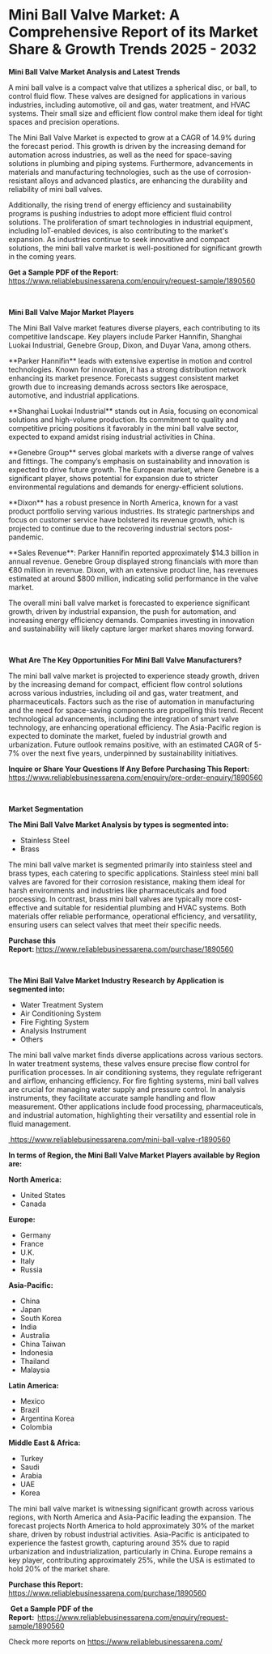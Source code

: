 <p><h1>Mini Ball Valve Market: A Comprehensive Report of its Market Share & Growth Trends 2025 - 2032</h1></p><p><strong>Mini Ball Valve Market Analysis and Latest Trends</strong></p>
<p><p>A mini ball valve is a compact valve that utilizes a spherical disc, or ball, to control fluid flow. These valves are designed for applications in various industries, including automotive, oil and gas, water treatment, and HVAC systems. Their small size and efficient flow control make them ideal for tight spaces and precision operations.</p><p>The Mini Ball Valve Market is expected to grow at a CAGR of 14.9% during the forecast period. This growth is driven by the increasing demand for automation across industries, as well as the need for space-saving solutions in plumbing and piping systems. Furthermore, advancements in materials and manufacturing technologies, such as the use of corrosion-resistant alloys and advanced plastics, are enhancing the durability and reliability of mini ball valves.</p><p>Additionally, the rising trend of energy efficiency and sustainability programs is pushing industries to adopt more efficient fluid control solutions. The proliferation of smart technologies in industrial equipment, including IoT-enabled devices, is also contributing to the market's expansion. As industries continue to seek innovative and compact solutions, the mini ball valve market is well-positioned for significant growth in the coming years.</p></p>
<p><strong>Get a Sample PDF of the Report:&nbsp;</strong> <a href="https://www.reliablebusinessarena.com/enquiry/request-sample/1890560?utm_campaign=3535&utm_medium=2&utm_source=Github&utm_content=ia&utm_term=10042025&utm_id=mini-ball-valve">https://www.reliablebusinessarena.com/enquiry/request-sample/1890560</a></p>
<p>&nbsp;</p>
<p><strong>Mini Ball Valve Major Market Players</strong></p>
<p><p>The Mini Ball Valve market features diverse players, each contributing to its competitive landscape. Key players include Parker Hannifin, Shanghai Luokai Industrial, Genebre Group, Dixon, and Duyar Vana, among others. </p><p>**Parker Hannifin** leads with extensive expertise in motion and control technologies. Known for innovation, it has a strong distribution network enhancing its market presence. Forecasts suggest consistent market growth due to increasing demands across sectors like aerospace, automotive, and industrial applications.</p><p>**Shanghai Luokai Industrial** stands out in Asia, focusing on economical solutions and high-volume production. Its commitment to quality and competitive pricing positions it favorably in the mini ball valve sector, expected to expand amidst rising industrial activities in China.</p><p>**Genebre Group** serves global markets with a diverse range of valves and fittings. The company’s emphasis on sustainability and innovation is expected to drive future growth. The European market, where Genebre is a significant player, shows potential for expansion due to stricter environmental regulations and demands for energy-efficient solutions.</p><p>**Dixon** has a robust presence in North America, known for a vast product portfolio serving various industries. Its strategic partnerships and focus on customer service have bolstered its revenue growth, which is projected to continue due to the recovering industrial sectors post-pandemic.</p><p>**Sales Revenue**: Parker Hannifin reported approximately $14.3 billion in annual revenue. Genebre Group displayed strong financials with more than €80 million in revenue. Dixon, with an extensive product line, has revenues estimated at around $800 million, indicating solid performance in the valve market.</p><p>The overall mini ball valve market is forecasted to experience significant growth, driven by industrial expansion, the push for automation, and increasing energy efficiency demands. Companies investing in innovation and sustainability will likely capture larger market shares moving forward.</p></p>
<p>&nbsp;</p>
<p><strong>What Are The Key Opportunities For Mini Ball Valve Manufacturers?</strong></p>
<p><p>The mini ball valve market is projected to experience steady growth, driven by the increasing demand for compact, efficient flow control solutions across various industries, including oil and gas, water treatment, and pharmaceuticals. Factors such as the rise of automation in manufacturing and the need for space-saving components are propelling this trend. Recent technological advancements, including the integration of smart valve technology, are enhancing operational efficiency. The Asia-Pacific region is expected to dominate the market, fueled by industrial growth and urbanization. Future outlook remains positive, with an estimated CAGR of 5-7% over the next five years, underpinned by sustainability initiatives.</p></p>
<p><strong>Inquire or Share Your Questions If Any Before Purchasing This Report:</strong> <a href="https://www.reliablebusinessarena.com/enquiry/pre-order-enquiry/1890560?utm_campaign=3535&utm_medium=2&utm_source=Github&utm_content=ia&utm_term=10042025&utm_id=mini-ball-valve">https://www.reliablebusinessarena.com/enquiry/pre-order-enquiry/1890560</a></p>
<p>&nbsp;</p>
<p><strong>Market Segmentation</strong></p>
<p><strong>The Mini Ball Valve Market Analysis by types is segmented into:</strong></p>
<p><ul><li>Stainless Steel</li><li>Brass</li></ul></p>
<p><p>The mini ball valve market is segmented primarily into stainless steel and brass types, each catering to specific applications. Stainless steel mini ball valves are favored for their corrosion resistance, making them ideal for harsh environments and industries like pharmaceuticals and food processing. In contrast, brass mini ball valves are typically more cost-effective and suitable for residential plumbing and HVAC systems. Both materials offer reliable performance, operational efficiency, and versatility, ensuring users can select valves that meet their specific needs.</p></p>
<p><strong>Purchase this Report:&nbsp;</strong><a href="https://www.reliablebusinessarena.com/purchase/1890560?utm_campaign=3535&utm_medium=2&utm_source=Github&utm_content=ia&utm_term=10042025&utm_id=mini-ball-valve">https://www.reliablebusinessarena.com/purchase/1890560</a></p>
<p>&nbsp;</p>
<p><strong>The Mini Ball Valve Market Industry Research by Application is segmented into:</strong></p>
<p><ul><li>Water Treatment System</li><li>Air Conditioning System</li><li>Fire Fighting System</li><li>Analysis Instrument</li><li>Others</li></ul></p>
<p><p>The mini ball valve market finds diverse applications across various sectors. In water treatment systems, these valves ensure precise flow control for purification processes. In air conditioning systems, they regulate refrigerant and airflow, enhancing efficiency. For fire fighting systems, mini ball valves are crucial for managing water supply and pressure control. In analysis instruments, they facilitate accurate sample handling and flow measurement. Other applications include food processing, pharmaceuticals, and industrial automation, highlighting their versatility and essential role in fluid management.</p></p>
<p><a href="https://www.reliablebusinessarena.com/mini-ball-valve-r1890560?utm_campaign=3535&utm_medium=2&utm_source=Github&utm_content=ia&utm_term=10042025&utm_id=mini-ball-valve">&nbsp;https://www.reliablebusinessarena.com/mini-ball-valve-r1890560</a></p>
<p><strong>In terms of Region, the Mini Ball Valve Market Players available by Region are:</strong></p>
<p>
    <p> <strong> North America: </strong>
        <ul>
            <li>United States</li>
            <li>Canada</li>
        </ul>
        </p> 
    <p> <strong> Europe: </strong>
        <ul>
            <li>Germany</li>
            <li>France</li>
            <li>U.K.</li>
            <li>Italy</li>
            <li>Russia</li>
        </ul>
        </p> 
    <p> <strong> Asia-Pacific: </strong>
        <ul>
            <li>China</li>
            <li>Japan</li>
            <li>South Korea</li>
            <li>India</li>
            <li>Australia</li>
            <li>China Taiwan</li>
            <li>Indonesia</li>
            <li>Thailand</li>
            <li>Malaysia</li>
        </ul>
        </p> 
    <p> <strong> Latin America: </strong>
        <ul>
            <li>Mexico</li>
            <li>Brazil</li>
            <li>Argentina Korea</li>
            <li>Colombia</li>
        </ul>
        </p> 
    <p> <strong> Middle East & Africa: </strong>
        <ul>
            <li>Turkey</li>
            <li>Saudi</li>
            <li>Arabia</li>
            <li>UAE</li>
            <li>Korea</li>
        </ul>
    </p>
    </p>
<p><p>The mini ball valve market is witnessing significant growth across various regions, with North America and Asia-Pacific leading the expansion. The forecast projects North America to hold approximately 30% of the market share, driven by robust industrial activities. Asia-Pacific is anticipated to experience the fastest growth, capturing around 35% due to rapid urbanization and industrialization, particularly in China. Europe remains a key player, contributing approximately 25%, while the USA is estimated to hold 20% of the market share.</p></p>
<p><strong>Purchase this Report: </strong><a href="https://www.reliablebusinessarena.com/purchase/1890560?utm_campaign=3535&utm_medium=2&utm_source=Github&utm_content=ia&utm_term=10042025&utm_id=mini-ball-valve">https://www.reliablebusinessarena.com/purchase/1890560</a></p>
<p>&nbsp;<strong>Get a Sample PDF of the Report:&nbsp;&nbsp;</strong><a href="https://www.reliablebusinessarena.com/enquiry/request-sample/1890560?utm_campaign=3535&utm_medium=2&utm_source=Github&utm_content=ia&utm_term=10042025&utm_id=mini-ball-valve">https://www.reliablebusinessarena.com/enquiry/request-sample/1890560</a></p>
<p><strong></strong></p>
<p>Check more reports on <a href="https://www.reliablebusinessarena.com/?utm_campaign=3535&utm_medium=2&utm_source=Github&utm_content=ia&utm_term=10042025&utm_id=mini-ball-valve">https://www.reliablebusinessarena.com/</a></p>